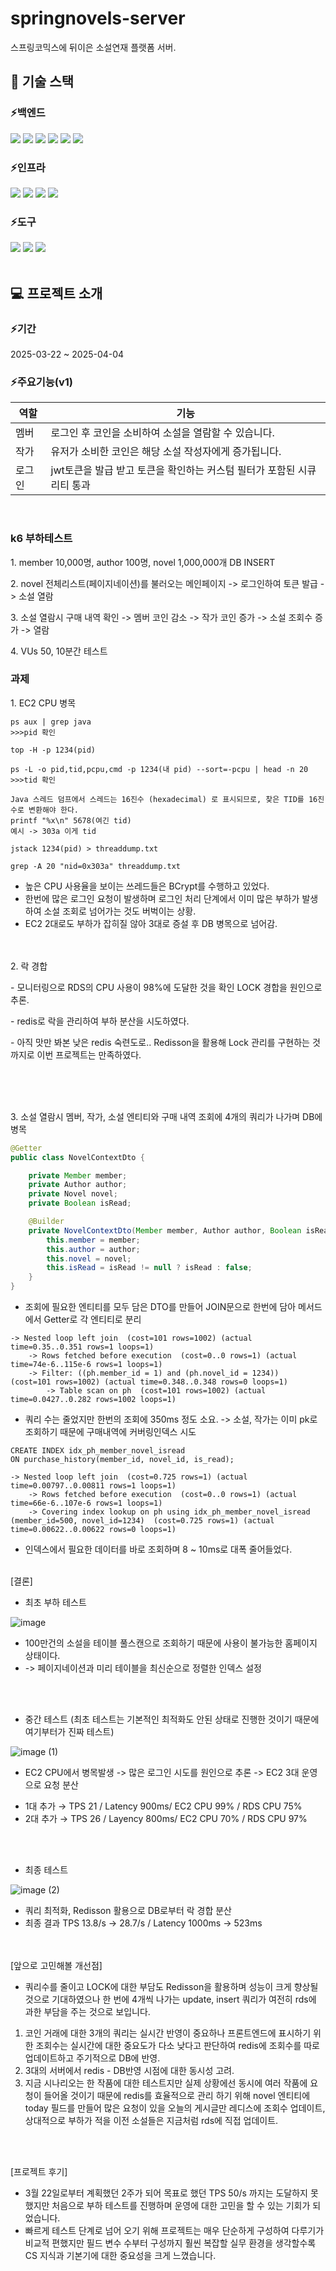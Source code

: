 ﻿# springnovels-server
 <p>스프링코믹스에 뒤이은 소설연재 플랫폼 서버.</p>

## 🚀 기술 스택
### ⚡백엔드
<div>
<img src="https://img.shields.io/badge/spring boot-6DB33F?style=for-the-badge&logo=springboot&logoColor=white">
<img src="https://img.shields.io/badge/Spring JPA-59666C?style=for-the-badge&logo=hibernate&logoColor=white"> 
<img src="https://img.shields.io/badge/mysql-4479A1?style=for-the-badge&logo=mysql&logoColor=white"> 
<img src="https://img.shields.io/badge/security-6DB33F?style=for-the-badge&logo=springsecurity&logoColor=white"> 
<img src="https://img.shields.io/badge/intelli j-000000?style=for-the-badge&logo=intellijidea&logoColor=white">
<img src="https://img.shields.io/badge/redis-FF4438?style=for-the-badge&logo=redis&logoColor=white">
</div>

### ⚡인프라
<div>
  <img src="https://img.shields.io/badge/AWS EC2-FF9900?style=for-the-badge&logo=amazonec2&logoColor=white">
  <img src="https://img.shields.io/badge/AWS ELB-8C4FFF?style=for-the-badge&logo=awselasticloadbalancing&logoColor=white">
  <img src="https://img.shields.io/badge/AWS RDS-527FFF?style=for-the-badge&logo=amazonrds&logoColor=white">
  <img src="https://img.shields.io/badge/Elasticache-C925D1?style=for-the-badge&logo=amazonelasticache&logoColor=white">
</div>

### ⚡도구
<div>
  <img src="https://img.shields.io/badge/k6-7D64FF?style=for-the-badge&logo=k6&logoColor=white">
  <img src="https://img.shields.io/badge/github-181717?style=for-the-badge&logo=github&logoColor=white">
  <img src="https://img.shields.io/badge/postman-FF6C37?style=for-the-badge&logo=postman&logoColor=white">
</div>


<br/>

## 💻 프로젝트 소개

### ⚡기간
2025-03-22 ~ 2025-04-04
 <br/>

### ⚡주요기능(v1)

| 역할 | 기능 |
| ----- | ----- |
|멤버|로그인 후 코인을 소비하여 소설을 열람할 수 있습니다.|
|작가|유저가 소비한 코인은 해당 소설 작성자에게 증가됩니다.|
|로그인|jwt토큰을 발급 받고 토큰을 확인하는 커스텀 필터가 포함된 시큐리티 통과|

 <br/>

### k6 부하테스트
<p>1. member 10,000명, author 100명, novel 1,000,000개 DB INSERT</p>
<p>2. novel 전체리스트(페이지네이션)를 불러오는 메인페이지 -> 로그인하여 토큰 발급 -> 소설 열람</p>
<p>3. 소설 열람시 구매 내역 확인 -> 멤버 코인 감소 -> 작가 코인 증가 -> 소설 조회수 증가 -> 열람</p>
<p>4. VUs 50, 10분간 테스트</p>


### 과제

<p>1. EC2 CPU 병목</p>

```
ps aux | grep java
>>>pid 확인

top -H -p 1234(pid)

ps -L -o pid,tid,pcpu,cmd -p 1234(내 pid) --sort=-pcpu | head -n 20
>>>tid 확인

Java 스레드 덤프에서 스레드는 16진수 (hexadecimal) 로 표시되므로, 찾은 TID를 16진수로 변환해야 한다.
printf "%x\n" 5678(여긴 tid)
예시 -> 303a 이게 tid

jstack 1234(pid) > threaddump.txt

grep -A 20 "nid=0x303a" threaddump.txt
```

* 높은 CPU 사용율을 보이는 쓰레드들은 BCrypt를 수행하고 있었다.
* 한번에 많은 로그인 요청이 발생하며 로그인 처리 단계에서 이미 많은 부하가 발생하여 소설 조회로 넘어가는 것도 버벅이는 상황.
* EC2 2대로도 부하가 잡히질 않아 3대로 증설 후 DB 병목으로 넘어감.
<br/><br/><br/>

<p>2. 락 경합</p>
<p>- 모니터링으로 RDS의 CPU 사용이 98%에 도달한 것을 확인 LOCK 경합을 원인으로 추론.</p>
<p>- redis로 락을 관리하여 부하 분산을 시도하였다. </p>
<p>- 아직 맛만 봐본 낮은 redis 숙련도로.. Redisson을 활용해 Lock 관리를 구현하는 것까지로 이번 프로젝트는 만족하였다.</p>
<br/><br/><br/>

<p>3. 소설 열람시 멤버, 작가, 소설 엔티티와 구매 내역 조회에 4개의 쿼리가 나가며 DB에 병목</p>

``` java
@Getter
public class NovelContextDto {

    private Member member;
    private Author author;
    private Novel novel;
    private Boolean isRead;

    @Builder
    private NovelContextDto(Member member, Author author, Boolean isRead, Novel novel) {
        this.member = member;
        this.author = author;
        this.novel = novel;
        this.isRead = isRead != null ? isRead : false;
    }
}
```
* 조회에 필요한 엔티티를 모두 담은 DTO를 만들어 JOIN문으로 한번에 담아 메서드에서 Getter로 각 엔티티로 분리

```
-> Nested loop left join  (cost=101 rows=1002) (actual time=0.35..0.351 rows=1 loops=1)
    -> Rows fetched before execution  (cost=0..0 rows=1) (actual time=74e-6..115e-6 rows=1 loops=1)
    -> Filter: ((ph.member_id = 1) and (ph.novel_id = 1234))  (cost=101 rows=1002) (actual time=0.348..0.348 rows=0 loops=1)
        -> Table scan on ph  (cost=101 rows=1002) (actual time=0.0427..0.282 rows=1002 loops=1)
```
* 쿼리 수는 줄었지만 한번의 조회에 350ms 정도 소요. -> 소설, 작가는 이미 pk로 조회하기 때문에 구매내역에 커버링인덱스 시도

```
CREATE INDEX idx_ph_member_novel_isread
ON purchase_history(member_id, novel_id, is_read);

-> Nested loop left join  (cost=0.725 rows=1) (actual time=0.00797..0.00811 rows=1 loops=1)
    -> Rows fetched before execution  (cost=0..0 rows=1) (actual time=66e-6..107e-6 rows=1 loops=1)
    -> Covering index lookup on ph using idx_ph_member_novel_isread (member_id=500, novel_id=1234)  (cost=0.725 rows=1) (actual time=0.00622..0.00622 rows=0 loops=1)
```

* 인덱스에서 필요한 데이터를 바로 조회하며 8 ~ 10ms로 대폭 줄어들었다.
<br/><br/>

[결론]
* 최초 부하 테스트

![image](https://github.com/user-attachments/assets/f0266beb-3307-4309-8d7c-67011fe5dbf2)

* 100만건의 소설을 테이블 풀스캔으로 조회하기 때문에 사용이 불가능한 홈페이지 상태이다.
* -> 페이지네이션과 미리 테이블을 최신순으로 정렬한 인덱스 설정 


<br/><br/>
* 중간 테스트 (최초 테스트는 기본적인 최적화도 안된 상태로 진행한 것이기 때문에 여기부터가 진짜 테스트)

![image (1)](https://github.com/user-attachments/assets/f77c9836-ebcd-43e6-993f-ec8b95785612)

* EC2 CPU에서 병목발생 -> 많은 로그인 시도를 원인으로 추론 -> EC2 3대 운영으로 요청 분산
 - 1대 추가 → TPS 21 / Latency 900ms/ EC2 CPU 99% / RDS CPU 75%
 - 2대 추가 → TPS 26 / Layency  800ms/ EC2 CPU 70% / RDS CPU 97%

<br/><br/>
* 최종 테스트

![image (2)](https://github.com/user-attachments/assets/97469acc-7437-476a-ac85-b2ec40ab20d3)

* 쿼리 최적화, Redisson 활용으로 DB로부터 락 경합 분산
* 최종 결과 TPS 13.8/s -> 28.7/s / Latency 1000ms -> 523ms
<br/><br/><br/>


[앞으로 고민해볼 개선점]

- 쿼리수를 줄이고 LOCK에 대한 부담도 Redisson을 활용하며 성능이 크게 향상될 것으로 기대하였으나 한 번에 4개씩 나가는 update, insert 쿼리가 여전히 rds에 과한 부담을 주는 것으로 보입니다.
1. 코인 거래에 대한 3개의 쿼리는 실시간 반영이 중요하나 프론트엔드에 표시하기 위한 조회수는 실시간에 대한 중요도가 다소 낮다고 판단하여 redis에 조회수를 따로 업데이트하고 주기적으로 DB에 반영. 
2. 3대의 서버에서 redis - DB반영 시점에 대한 동시성 고려.
3. 지금 시나리오는 한 작품에 대한 테스트지만 실제 상황에선 동시에 여러 작품에 요청이 들어올 것이기 때문에 redis를 효율적으로 관리 하기 위해 novel 엔티티에 today 필드를 만들어 많은 요청이 있을 오늘의 게시글만 레디스에 조회수 업데이트, 상대적으로 부하가 적을 이전 소설들은 지금처럼 rds에 직접 업데이트.

<br/><br/>

[프로젝트 후기]

- 3월 22일로부터 계획했던 2주가 되어 목표로 했던 TPS 50/s 까지는 도달하지 못했지만 처음으로 부하 테스트를 진행하며 운영에 대한 고민을 할 수 있는 기회가 되었습니다.
- 빠르게 테스트 단계로 넘어 오기 위해 프로젝트는 매우 단순하게 구성하여 다루기가 비교적 편했지만 필드 변수 수부터 구성까지 훨씬 복잡할 실무 환경을 생각할수록 CS 지식과 기본기에 대한 중요성을 크게 느꼈습니다.
